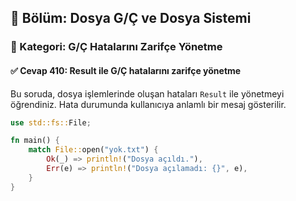 ## 📘 Bölüm: Dosya G/Ç ve Dosya Sistemi  
### 🔹 Kategori: G/Ç Hatalarını Zarifçe Yönetme  
#### ✅ Cevap 410: Result ile G/Ç hatalarını zarifçe yönetme

Bu soruda, dosya işlemlerinde oluşan hataları `Result` ile yönetmeyi öğrendiniz. Hata durumunda kullanıcıya anlamlı bir mesaj gösterilir.

```rust
use std::fs::File;

fn main() {
    match File::open("yok.txt") {
        Ok(_) => println!("Dosya açıldı."),
        Err(e) => println!("Dosya açılamadı: {}", e),
    }
}
```

